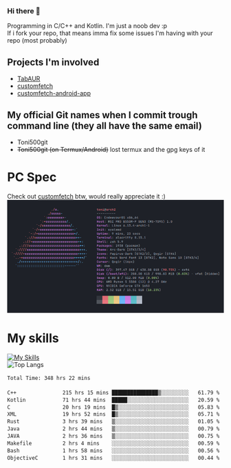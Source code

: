 ### Hi there 👋

Programming in C/C++ and Kotlin. I'm just a noob dev :p\
If i fork your repo, that means imma fix some issues I'm having with your repo (most probably)

## Projects I'm involved
 - [TabAUR](https://github.com/BurntRanch/TabAUR)
 - [customfetch](https://github.com/Toni500github/customfetch)
 - [customfetch-android-app](https://github.com/Toni500github/customfetch-android-app)

## My official Git names when I commit trough command line (they all have the same email)
* Toni500git
* ~~Toni500git (on Termux/Android)~~ lost termux and the gpg keys of it

# PC Spec
Check out [customfetch](https://github.com/Toni500github/customfetch) btw, would really appreciate it :)
![screenshot.png](https://github.com/Toni500github/customfetch/raw/main/screenshot.png)

# My skills
[![My Skills](https://skillicons.dev/icons?i=cpp,bash,kotlin,androidstudio,arch,linux&theme=light)](https://skillicons.dev)\
![Top Langs](https://github-readme-stats.vercel.app/api/top-langs/?username=Toni500github&layout=compact)

<!--START_SECTION:waka-->

```txt
Total Time: 348 hrs 22 mins

C++               215 hrs 15 mins ███████████████▒░░░░░░░░░   61.79 %
Kotlin            71 hrs 44 mins  █████░░░░░░░░░░░░░░░░░░░░   20.59 %
C                 20 hrs 19 mins  █▒░░░░░░░░░░░░░░░░░░░░░░░   05.83 %
XML               19 hrs 52 mins  █▒░░░░░░░░░░░░░░░░░░░░░░░   05.71 %
Rust              3 hrs 39 mins   ▒░░░░░░░░░░░░░░░░░░░░░░░░   01.05 %
Java              2 hrs 44 mins   ▒░░░░░░░░░░░░░░░░░░░░░░░░   00.79 %
JAVA              2 hrs 36 mins   ▒░░░░░░░░░░░░░░░░░░░░░░░░   00.75 %
Makefile          2 hrs 4 mins    ░░░░░░░░░░░░░░░░░░░░░░░░░   00.59 %
Bash              1 hrs 58 mins   ░░░░░░░░░░░░░░░░░░░░░░░░░   00.56 %
ObjectiveC        1 hrs 31 mins   ░░░░░░░░░░░░░░░░░░░░░░░░░   00.44 %
```

<!--END_SECTION:waka-->

